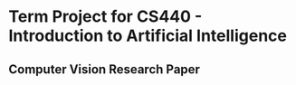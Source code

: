 # Term Project for CS440 - Introduction to Artificial Intelligence

## Computer Vision Research Paper
